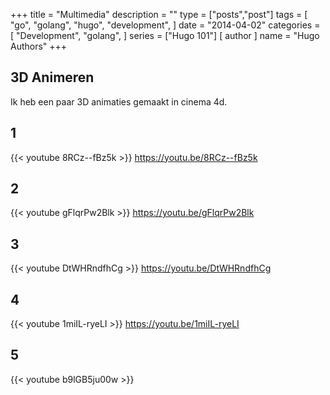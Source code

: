 +++
title = "Multimedia"
description = ""
type = ["posts","post"]
tags = [
    "go",
    "golang",
    "hugo",
    "development",
]
date = "2014-04-02"
categories = [
    "Development",
    "golang",
]
series = ["Hugo 101"]
[ author ]
  name = "Hugo Authors"
+++

## 3D Animeren

Ik heb een paar 3D animaties gemaakt in cinema 4d.

## 1


{{< youtube 8RCz--fBz5k >}}
 https://youtu.be/8RCz--fBz5k


## 2

{{< youtube gFlqrPw2Blk >}}
 https://youtu.be/gFlqrPw2Blk


 ## 3

{{< youtube DtWHRndfhCg >}}
 https://youtu.be/DtWHRndfhCg


 ## 4

{{< youtube 1miIL-ryeLI >}}
 https://youtu.be/1miIL-ryeLI


 ## 5

 {{< youtube b9lGB5ju00w >}}
